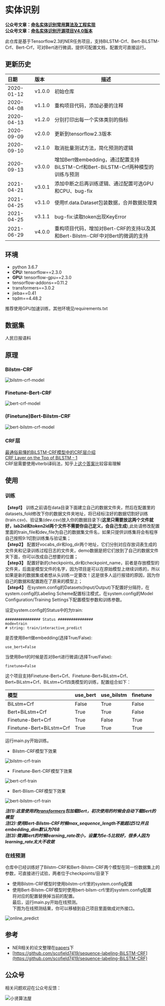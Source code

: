 # 实体识别

**公众号文章：[命名实体识别常用算法及工程实现](https://mp.weixin.qq.com/s/KNNw9JUZxXljE87vVgW5Yg)**  
**公众号文章：[命名实体识别开源项目V4.0版本](https://mp.weixin.qq.com/s/oWHFdcBdVsifvuEyr_ruPQ)**  

此仓库是基于Tensorflow2.3的NER任务项目，支持BiLSTM-Crf、Bert-BiLSTM-Crf、Bert-Crf，可对Bert进行微调，提供可配置文档，配置完可直接运行。

## 更新历史
日期|版本|描述
:---|:---|---
2020-01-12|v1.0.0|初始仓库
2020-04-08|v1.1.0|重构项目代码，添加必要的注释
2020-04-13|v1.2.0|分别打印出每一个实体类别的指标
2020-09-09|v2.0.0|更新到tensorflow2.3版本
2020-09-10|v2.1.0|取消批量测试方法，简化预测的逻辑
2020-09-13|v3.0.0|增加Bert做embedding，通过配置支持BiLSTM-Crf和Bert-BiLSTM-Crf两种模型的训练与预测
2021-04-21|v3.0.1|添加中断之后再训练逻辑、通过配置可选GPU和CPU、bug-fix
2021-04-25|v3.1.0|使用tf.data.Dataset包装数据，合并数据处理类
2021-04-25|v3.1.1|bug-fix:读取token出现KeyError
2021-06-29|v4.0.0|重构项目代码，增加对Bert-CRF的支持以及其和Bert-Bilstm-CRF中对Bert的微调的支持

## 环境
* python 3.6.7
* **CPU:** tensorflow==2.3.0
* **GPU:** tensorflow-gpu==2.3.0
* tensorflow-addons==0.11.2
* transformers==3.0.2
* jieba==0.41
* tqdm==4.48.2

推荐使用GPU加速训练，其他环境见requirements.txt

## 数据集
人民日报语料

## 原理 
### Bilstm-CRF

![bilstm-crf-model](https://img-blog.csdnimg.cn/20210629194609507.png) 

### Finetune-Bert-CRF

![bert-crf-model](https://img-blog.csdnimg.cn/20210629194710746.png) 

### (Finetune)Bert-Bilstm-CRF

![bert-bilstm-crf-model](https://img-blog.csdnimg.cn/20210629194719983.png) 

 
### CRF层
[最通俗易懂的BiLSTM-CRF模型中的CRF层介绍](https://zhuanlan.zhihu.com/p/44042528)  
[CRF Layer on the Top of BiLSTM - 1](https://createmomo.github.io/2017/09/12/CRF_Layer_on_the_Top_of_BiLSTM_1/)  
CRF层需要使用viterbi译码法，知乎上[这个答案](https://www.zhihu.com/question/20136144)比较容易理解    

## 使用
### 训练
**【step1】** 训练之前请在data目录下面建立自己的数据文件夹，然后在配置里的datasets_fold修改下你的数据文件夹地址，将已经标注好的数据切割好训练(train.csv)、验证集(dev.csv)放入你的数据目录下(**这里只需要放这两个文件就好，lab2id和token2id两个文件不需要你自己定义，会自己生成**),此处请修改配置里面的train_file和dev_file为自己的数据集文件名，如果只提供训练集将会有程序自己按照9:1切割训练集与验证集；  
**【step2】** 配置好vocabs_dir和log_dir两个地址，它们分别对应存放词表生成的文件夹和记录训练过程日志的文件夹，demo数据是把它们放到了自己的数据文件夹下面，你可以改成自己想要的位置；  
**【step3】** 配置好新的checkpoints_dir和checkpoint_name，前者是存放模型的文件夹，后面是模型文件的名字，因为项目是可以在原始模型上继续训练的，所以如果是新的数据集或者想从头训练一定要改！这是很多人运行报错的原因，因为你自己的数据和配置跑在了原来的模型上；  
**【step4】** 在system.config的Datasets(Input/Output)下配置好分隔符，在system.config的Labeling Scheme配置标注模式，在system.config的Model Configuration/Training Settings下配置模型参数和训练参数。  

设定system.config的Status中的为train:
```
################ Status ################
mode=train
# string: train/interactive_predict
```

是否使用Bert做embedding(选择True/False):
```
use_bert=False
```

当使用Bert的时候是否对Bert进行微调(选择True/False):
```
finetune=False
```

这个项目支持Finetune-Bert+Crf、Finetune-Bert+BiLstm+Crf、Bert+BiLstm+Crf、BiLstm+Crf四类模型的训练，配置组合如下：  

模型|use_bert|use_bilstm|finetune|
:---|:---|:---|---
BiLstm+Crf|False|True|False
Bert+BiLstm+Crf|True|True|False
Finetune-Bert+Crf|True|False|True
Finetune-Bert+BiLstm+Crf|True|True|True

  
运行main.py开始训练。  

* Bilstm-CRF模型下效果

![bilstm-crf-train](https://img-blog.csdnimg.cn/2020091319580672.png)  

* Finetune-Bert-CRF模型下效果

![bert-crf-train](https://img-blog.csdnimg.cn/20210701175300657.png)  

* Bert-Blism-CRF模型下效果

![bert-bilstm-crf-train](https://img-blog.csdnimg.cn/20200913200450351.png)  

***注(1):这里使用的[transformers](https://github.com/huggingface/transformers)包加载Bert，初次使用的时候会自动下载Bert的模型***   
***注(2):使用Bert-Bilstm-CRF时候max_sequence_length不能超过512并且embedding_dim默认为768***  
***注(3):微调Bert的时候learning_rate改小，设置为5e-5比较好，很多人因为learning_rate太大不收敛***

### 在线预测
仓库中已经训练好了Bilstm-CRF和Bert-Bilstm-CRF两个模型在同一份数据集上的参数，可直接进行试验，两者位于checkpoints/目录下  
* 使用Bilstm-CRF模型时使用bilstm-crf/里的system.config配置
* 使用Bert-Bilstm-CRF模型时使用bert-bilsm-crf/里的system.config配置   
将对应的配置替换掉当前的配置。  
最后，运行main.py开始在线预测。   
下图为在线预测结果，你可以移植到自己项目里面做成对外接口。    

![online_predict](https://img-blog.csdnimg.cn/202009131958050.png)  

## 参考
+ NER相关的论文整理在[papers](papers)下
+ [https://github.com/scofield7419/sequence-labeling-BiLSTM-CRF](https://github.com/scofield7419/sequence-labeling-BiLSTM-CRF)

## 公众号
相关问题欢迎在公众号反馈：  

![小贤算法屋](https://img-blog.csdnimg.cn/20210427094903895.jpg)

